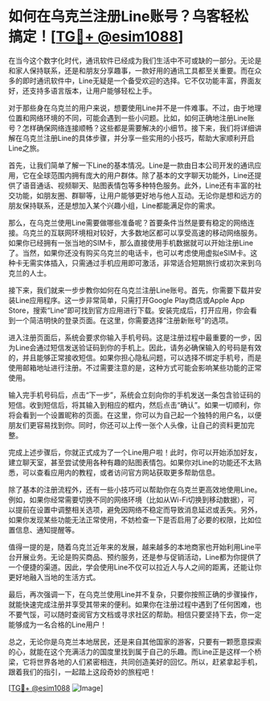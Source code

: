 # 如何在乌克兰注册Line账号？乌客轻松搞定！[[TG💪+ @esim1088](https://t.me/s/esim1088)]

在当今这个数字化时代，通讯软件已经成为我们生活中不可或缺的一部分。无论是和家人保持联系，还是和朋友分享趣事，一款好用的通讯工具都至关重要。而在众多的即时通讯软件中，Line无疑是一个备受欢迎的选择。它不仅功能丰富，界面友好，还支持多语言版本，让用户能够轻松上手。

对于那些身在乌克兰的用户来说，想要使用Line并不是一件难事。不过，由于地理位置和网络环境的不同，可能会遇到一些小问题。比如，如何正确地注册Line账号？怎样确保网络连接顺畅？这些都是需要解决的小细节。接下来，我们将详细讲解在乌克兰注册Line的具体步骤，并分享一些实用的小技巧，帮助大家顺利开启Line之旅。

首先，让我们简单了解一下Line的基本情况。Line是一款由日本公司开发的通讯应用，它在全球范围内拥有庞大的用户群体。除了基本的文字聊天功能外，Line还提供了语音通话、视频聊天、贴图表情包等多种特色服务。此外，Line还有丰富的社交功能，如朋友圈、群聊等，让用户能够更好地与他人互动。无论你是想和远方的朋友保持联系，还是想加入某个兴趣小组，Line都能满足你的需求。

那么，在乌克兰使用Line需要做哪些准备呢？首要条件当然是要有稳定的网络连接。乌克兰的互联网环境相对较好，大多数地区都可以享受高速的移动网络服务。如果你已经拥有一张当地的SIM卡，那么直接使用手机数据就可以开始注册Line了。当然，如果你还没有购买乌克兰的电话卡，也可以考虑使用虚拟eSIM卡。这种卡无需实体插入，只需通过手机应用即可激活，非常适合短期旅行或初次来到乌克兰的人士。

接下来，我们就来一步步教你如何在乌克兰注册Line账号。首先，你需要下载并安装Line应用程序。这一步非常简单，只需打开Google Play商店或Apple App Store，搜索“Line”即可找到官方应用进行下载。安装完成后，打开应用，你会看到一个简洁明快的登录页面。在这里，你需要选择“注册新账号”的选项。

进入注册页面后，系统会要求你输入手机号码。这是注册过程中最重要的一步，因为Line会通过短信发送验证码到你的手机上。因此，请务必确保输入的号码是有效的，并且能够正常接收短信。如果你担心隐私问题，可以选择不绑定手机号，而是使用邮箱地址进行注册。不过需要注意的是，这种方式可能会影响某些功能的正常使用。

输入完手机号码后，点击“下一步”，系统会立刻向你的手机发送一条包含验证码的短信。收到短信后，将其输入到相应的框内，然后点击“确认”。如果一切顺利，你将会看到一个设置昵称的页面。在这里，你可以为自己起一个独特的用户名，以便朋友们更容易找到你。同时，你还可以上传一张个人头像，让自己的资料更加完整。

完成上述步骤后，你就正式成为了一个Line用户啦！此时，你可以开始添加好友，建立聊天室，甚至尝试使用各种有趣的贴图表情包。如果你对Line的功能还不太熟悉，可以查看应用内的教程，或者访问官方网站获取更多帮助信息。

除了基本的注册流程外，还有一些小技巧可以帮助你在乌克兰更高效地使用Line。例如，如果你经常需要切换不同的网络环境（比如从Wi-Fi切换到移动数据），可以提前在设置中调整相关选项，避免因网络不稳定而导致消息延迟或丢失。另外，如果你发现某些功能无法正常使用，不妨检查一下是否启用了必要的权限，比如位置信息、通知提醒等。

值得一提的是，随着乌克兰近年来的发展，越来越多的本地商家也开始利用Line平台开展业务。无论是购买商品、预约服务，还是参与促销活动，Line都为你提供了一个便捷的渠道。因此，学会使用Line不仅可以拉近人与人之间的距离，还能让你更好地融入当地的生活方式。

最后，再次强调一下，在乌克兰使用Line并不复杂，只要你按照正确的步骤操作，就能快速完成注册并享受其带来的便利。如果你在注册过程中遇到了任何困难，也不要气馁，可以随时查阅官方文档或寻求社区的帮助。相信只要坚持下去，你一定能够成为一名合格的Line用户！

总之，无论你是乌克兰本地居民，还是来自其他国家的游客，只要有一颗愿意探索的心，就能在这个充满活力的国度里找到属于自己的乐趣。而Line正是这样一个桥梁，它将世界各地的人们紧密相连，共同创造美好的回忆。所以，赶紧拿起手机，跟着我们的指引，一起踏上这段奇妙的旅程吧！

[[TG💪+ @esim1088](https://t.me/s/esim1088) ![Image](https://i.postimg.cc/4NQfJmqS/Snipaste-2025-05-13-00-14-12.png)]